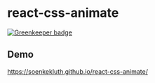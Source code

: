 # react-css-animate

[![Greenkeeper badge](https://badges.greenkeeper.io/soenkekluth/react-css-animate.svg)](https://greenkeeper.io/)


## Demo
https://soenkekluth.github.io/react-css-animate/
